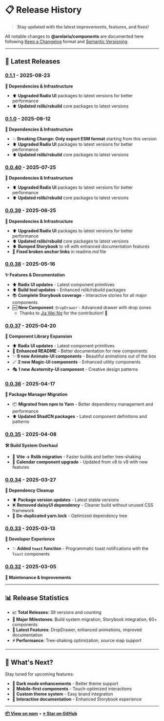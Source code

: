 # 📋 Release History

> **Stay updated with the latest improvements, features, and fixes!**

All notable changes to **@arolariu/components** are documented here following [Keep a Changelog](https://keepachangelog.com/en/1.1.0/) format and [Semantic Versioning](https://semver.org/spec/v2.0.0.html).

---

## 🎉 Latest Releases

### [0.1.1](https://www.npmjs.com/package/@arolariu/components/v/0.1.1) - 2025-08-23

**🔧 Dependencies & Infrastructure**

- ⬆️ **Upgraded Radix UI** packages to latest versions for better performance
- ⬆️ **Updated rslib/rsbuild** core packages to latest versions

### [0.1.0](https://www.npmjs.com/package/@arolariu/components/v/0.1.0) - 2025-08-12

**🔧 Dependencies & Infrastructure**

- 💥 **Breaking Change: Only export ESM format** starting from this version
- ⬆️ **Upgraded Radix UI** packages to latest versions for better performance
- ⬆️ **Updated rslib/rsbuild** core packages to latest versions

### [0.0.40](https://www.npmjs.com/package/@arolariu/components/v/0.0.40) - 2025-07-25

**🔧 Dependencies & Infrastructure**

- ⬆️ **Upgraded Radix UI** packages to latest versions for better performance
- ⬆️ **Updated rslib/rsbuild** core packages to latest versions

### [0.0.39](https://www.npmjs.com/package/@arolariu/components/v/0.0.39) - 2025-06-25

**🔧 Dependencies & Infrastructure**

- ⬆️ **Upgraded Radix UI** packages to latest versions for better performance
- ⬆️ **Updated rslib/rsbuild** core packages to latest versions
- ⬆️ **Bumped Storybook** to v8 with enhanced documentation features
- 🔗 **Fixed broken anchor links** in readme.md file

### [0.0.38](https://www.npmjs.com/package/@arolariu/components/v/0.0.38) - 2025-05-16

**✨ Features & Documentation**

- ⬆️ **Radix UI updates** - Latest component primitives
- ⬆️ **Build tool updates** - Enhanced rslib/rsbuild packages
- 📚 **Complete Storybook coverage** - Interactive stories for all major components
- 🆕 **New Component**: `DropDrawer` - Advanced drawer with drop zones
  - Thanks to [Jia Wei Ng](https://github.com/jiaweing/DropDrawer) for the contribution! 🙏

### [0.0.37](https://www.npmjs.com/package/@arolariu/components/v/0.0.37) - 2025-04-20

**🎨 Component Library Expansion**

- ⬆️ **Radix UI updates** - Latest component primitives
- 📖 **Enhanced README** - Better documentation for new components
- ✨ **9 new Animate-UI components** - Beautiful animations out of the box
- 🪄 **2 new Magic-UI components** - Enhanced utility components
- 🎭 **1 new Aceternity-UI component** - Creative design patterns

### [0.0.36](https://www.npmjs.com/package/@arolariu/components/v/0.0.36) - 2025-04-17

**🔄 Package Manager Migration**

- 📦 **Migrated from npm to Yarn** - Better dependency management and performance
- ⬆️ **Updated ShadCN packages** - Latest component definitions and patterns

### [0.0.35](https://www.npmjs.com/package/@arolariu/components/v/0.0.35) - 2025-04-08

**🛠️ Build System Overhaul**

- 🔧 **Vite → Rslib migration** - Faster builds and better tree-shaking
- 📅 **Calendar component upgrade** - Updated from v8 to v9 with new features

### [0.0.34](https://www.npmjs.com/package/@arolariu/components/v/0.0.34) - 2025-03-27

**🧹 Dependency Cleanup**

- ⬆️ **Package version updates** - Latest stable versions
- ❌ **Removed daisyUI dependency** - Cleaner build without unused CSS framework
- 🧽 **De-duplicated yarn.lock** - Optimized dependency tree

### [0.0.33](https://www.npmjs.com/package/@arolariu/components/v/0.0.33) - 2025-03-13

**🎯 Developer Experience**

- ✨ **Added `toast` function** - Programmatic toast notifications with the `Toast` components

### [0.0.32](https://www.npmjs.com/package/@arolariu/components/v/0.0.32) - 2025-03-05

**🔧 Maintenance & Improvements**

---

## 📊 Release Statistics

- **📈 Total Releases**: 39 versions and counting
- **🎯 Major Milestones**: Build system migration, Storybook integration, 60+ components
- **🚀 Latest Features**: DropDrawer, enhanced animations, improved documentation
- **⚡ Performance**: Tree-shaking optimization, source map support

---

## 🔮 What's Next?

Stay tuned for upcoming features:

- 🌙 **Dark mode enhancements** - Better theme support
- 📱 **Mobile-first components** - Touch-optimized interactions
- 🎨 **Custom theme system** - Easy brand integration
- 📖 **Interactive documentation** - Enhanced Storybook experience

---

**[📦 View on npm](https://www.npmjs.com/package/@arolariu/components)** • **[⭐ Star on GitHub](https://github.com/arolariu/arolariu.ro)**
